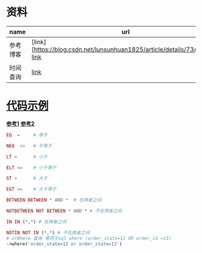 

# 资料

| name     | url                                                          |
| -------- | ------------------------------------------------------------ |
| 参考博客 | [link][https://blog.csdn.net/lunsunhuan1825/article/details/73467368]   [link](https://www.jb51.net/article/110112.htm) |
| 时间查询 | [link](https://www.kancloud.cn/manual/thinkphp5_1/354029)    |

# [代码示例](https://www.kancloud.cn/manual/thinkphp5_1/354004)

[**参考1**](https://www.kancloud.cn/manual/thinkphp5_1/354085)  [**参考2**](https://www.kancloud.cn/manual/thinkphp5_1/354107)

```php
EQ  =     # 等于

NEQ  <>   # 不等于

LT <      # 小于

ELT <=    # 小于等于

GT >      # 大于

EGT >=    # 大于等于

BETWEEN BETWEEN * AND *  # 在两者之间

NOTBETWEEN NOT BETWEEN * AND * # 不在两者之间

IN IN (*,*) # 在两者之间

NOTIN NOT IN (*,*) # 不在两者之间
# orWhere 查询 等同于sql where (order_state=12 OR order_id =13)
->where('order_state=12 or order_state=13')     
```

